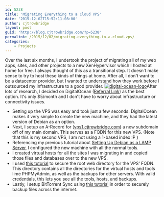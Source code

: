 ```yaml
---
id: 5238
title: 'Migrating Everything to a Cloud VPS'
date: '2015-12-02T15:52:11-08:00'
author: cjtrowbridge
layout: post
guid: 'http://blog.cjtrowbridge.com/?p=5238'
permalink: /2015/12/02/migrating-everything-to-a-cloud-vps/
categories:
    - Projects
---
```


Over the last six months, I undertook the project of migrating all of my web apps, sites, and other projects to a new XenHypervisor which I hosted at home for free. I always thought of this as a transitional step. It doesn't make sense to try to host these kinds of things at home. After all, I don't want to be a datacenter provider, but I wanted to understand how they work before I outsourced my infrastructure to a good provider. [![digital-ocean-logo](https://blog.cjtrowbridge.com/wp-content/uploads/2015/12/digital-ocean-logo-11-1-1.png)](https://blog.cjtrowbridge.com/wp-content/uploads/2015/12/digital-ocean-logo-11-1-1.png)After lots of research, I decided on DigitalOcean ([Referral Link](https://www.digitalocean.com/?refcode=ecb56e953504)) as the best option. It's only $5/month and I don't have to worry about infrastructure or connectivity issues.

- Setting up the VPS was easy and took just a few seconds. DigitalOcean makes it very simple to create the new machine, and they had the latest version of Debian as an option.
- Next, I setup an A-Record for ([vps1.cjtrowbridge.com](https://vps1.cjtrowbridge.com)) a new subdomain off of my main domain. This serves as a FQDN for this new VPS. (Note that this is my second VPS, I am not using a 1-based index :P )
- Referencing my previous tutorial about [Setting Up Debian as a LAMP Server](http://blog.cjtrowbridge.com/2015/10/04/setting-up-debian-as-a-lamp-server/), I configured the new machine with all the normal tools.
- I created virtual hosts for all the sites I was migrating in and copied those files and databases over to the new VPS.
- I used [this tutorial](https://wiki.apache.org/httpd/PasswordBasicAuth) to secure the root web directory for the VPS' FQDN. This directory contains all the directories for the virtual hosts and tools lime PHPMyAdmin, as well as the backups for other servers. With valid credentials, this lets you see all the tools, hosts, and backups.
- Lastly, I setup BitTorrent Sync using [this tutorial](http://forum.bittorrent.com/topic/18974-debian-and-ubuntu-server-unofficial-packages-for-bittorrent-sync/) in order to securely backup files across the internet.